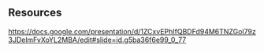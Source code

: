 ## Resources
https://docs.google.com/presentation/d/1ZCxvEPhIfQBDFd94M6TNZGol79z3JDelmFvXoYL2MBA/edit#slide=id.g5ba36f6e99_0_77
